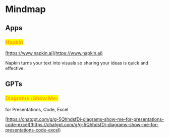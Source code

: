 # Mindmap

## Apps

### <mark style="color:orange;">Napkin</mark>

[https://www.napkin.ai](https://www.napkin.ai)

Napkin turns your text into visuals so sharing your ideas is quick and effective.





## GPTs

### <mark style="color:orange;">Diagrams ‹Show Me›</mark>&#x20;

for Presentations, Code, Excel

[https://chatgpt.com/g/g-5QhhdsfDj-diagrams-show-me-for-presentations-code-excel](https://chatgpt.com/g/g-5QhhdsfDj-diagrams-show-me-for-presentations-code-excel)

